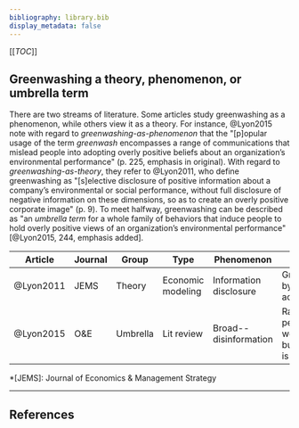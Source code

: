 ```yaml
---
bibliography: library.bib
display_metadata: false
---
```


[[_TOC_]]

## Greenwashing a theory, phenomenon, or umbrella term

There are two streams of literature. Some articles study greenwashing as a phenomenon, while others view it as a theory. For instance, @Lyon2015 note with regard to _greenwashing-as-phenomenon_ that the "[p]opular usage of the term _greenwash_ encompasses a range of communications that mislead people into adopting overly positive beliefs about an organization’s environmental performance" (p. 225, emphasis in original). With regard to _greenwashing-as-theory_, they refer to @Lyon2011, who define greenwashing as "[s]elective disclosure of positive information about a company’s environmental or social performance, without full disclosure of negative information on these dimensions, so as to create an overly positive corporate image" (p. 9). To meet halfway, greenwashing can be described as "an _umbrella term_ for a whole family of behaviors that induce people to hold overly positive views of an organization’s environmental performance" [@Lyon2015, 244, emphasis added]. 

| Article   | Journal | Group      | Type              | Phenomenon             | Summary |
| --------- | ------- | ---------- | ----------------- | ---------------------- | ------- |
| @Lyon2011 | JEMS    | Theory     | Economic modeling | Information disclosure | Greenwashing by rational actors |
| @Lyon2015 | O&E     | Umbrella   | Lit review        | Broad--disinformation  | Rational perspective is well-defined, but literature is manifold |

*[JEMS]: Journal of Economics & Management Strategy

---

## References